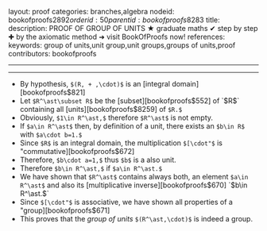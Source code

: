 layout: proof
categories: branches,algebra
nodeid: bookofproofs$2892
orderid: 50
parentid: bookofproofs$8283
title: 
description: PROOF OF GROUP OF UNITS &#9733; graduate maths &#10004; step by step &#10010; by the axiomatic method &#10140; visit BookOfProofs now!
references: 
keywords: group of units,unit group,unit groups,groups of units,proof
contributors: bookofproofs

---


---

* By hypothesis,  `$(R, + ,\cdot)$` is an [integral domain][bookofproofs$821]
* Let `$R^\ast\subset R$` be the [subset][bookofproofs$552] of `$R$` containing all [units][bookofproofs$8259] of `$R.$`
* Obviously, `$1\in R^\ast,$` therefore `$R^\ast$` is not empty.
* If `$a\in R^\ast$` then, by definition of a unit, there exists an `$b\in R$` with `$a\cdot b=1.$`
* Since `$R$` is an integral domain, the multiplication `$[\cdot"$` is "commutative][bookofproofs$672]
* Therefore, `$b\cdot a=1,$` thus `$b$` is a also unit.
* Therefore `$b\in R^\ast,$` if `$a\in R^\ast.$`
* We have shown that `$R^\ast$` contains always both, an element `$a\in R^\ast$` and also its [multiplicative inverse][bookofproofs$670] `$b\in R^\ast.$`
* Since `$[\cdot"$` is associative, we have shown all properties of a "group][bookofproofs$671]
* This proves that the _group of units_ `$(R^\ast,\cdot)$` is indeed a group.
